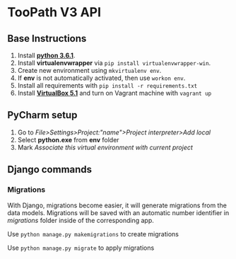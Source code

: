 # TooPath V3 API

## Base Instructions

1. Install **[python 3.6.1](https://www.python.org/downloads/)**.
2. Install **virtualenvwrapper** via ```pip install virtualenvwrapper-win```.
3. Create new environment using ```mkvirtualenv env```.
4. If **env** is not automatically activated, then use ```workon env```.
5. Install all requirements with ```pip install -r requirements.txt```
6. Install **[VirtualBox 5.1](https://www.virtualbox.org/wiki/Downloads)**  and turn on Vagrant machine with ```vagrant up```

## PyCharm setup

1. Go to  *File>Settings>Project:"name">Project interpreter>Add local*
2. Select **python.exe** from **env** folder
3. Mark *Associate this virtual environment with current project*

## Django commands

### Migrations
With Django, migrations become easier, it will generate migrations from the data models. Migrations will be saved with an automatic number identifier in *migrations* folder inside of the corresponding app.

Use ```python manage.py makemigrations``` to create migrations

Use ```python manage.py migrate``` to apply migrations